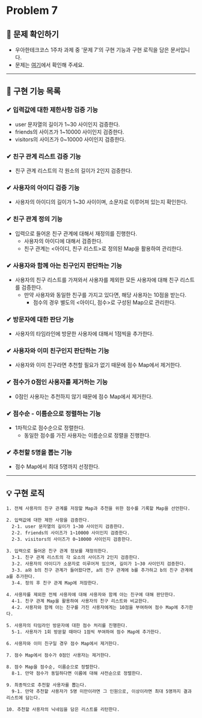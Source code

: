 # Problem 7


## 👀 문제 확인하기  
- 우아한테크코스 1주차 과제 중 '문제 7'의 구현 기능과 구현 로직을 담은 문서입니다.
- 문제는 [여기](https://github.com/woowacourse-precourse/java-onboarding/blob/main/docs/PROBLEM7.md)에서 확인해 주세요.

---

## 🌟 구현 기능 목록  

### ✔ 입력값에 대한 제한사항 검증 기능 
- user 문자열의 길이가 1~30 사이인지 검증한다.
- friends의 사이즈가 1~10000 사이인지 검증한다.
- visitors의 사이즈가 0~10000 사이인지 검증한다.

### ✔ 친구 관계 리스트 검증 기능
- 친구 관계 리스트의 각 원소의 길이가 2인지 검증한다.

### ✔ 사용자의 아이디 검증 기능
- 사용자의 아이디의 길이가 1~30 사이이며, 소문자로 이루어져 있는지 확인한다.

### ✔ 친구 관계 정의 기능
- 입력으로 들어온 친구 관계에 대해서 재정의를 진행한다.
  - 사용자의 아이디에 대해서 검증한다. 
  - 친구 관계는 <아이디, 친구 리스트>로 정의된 Map을 활용하여 관리한다.

### ✔ 사용자와 함께 아는 친구인지 판단하는 기능 
- 사용자의 친구 리스트를 가져와서 사용자를 제외한 모든 사용자에 대해 친구 리스트를 검증한다.
  - 만약 사용자와 동일한 친구를 가지고 있다면, 해당 사용자는 10점을 받는다.
    - 점수의 경우 별도의 <아이디, 점수>로 구성된 Map으로 관리한다. 

### ✔ 방문자에 대한 판단 기능
- 사용자의 타임라인에 방문한 사용자에 대해서 1점씩을 추가한다. 

### ✔ 사용자와 이미 친구인지 판단하는 기능
- 사용자와 이미 친구라면 추천할 필요가 없기 때문에 점수 Map에서 제거한다.

### ✔ 점수가 0점인 사용자를 제거하는 기능
- 0점인 사용자는 추천하지 않기 때문에 점수 Map에서 제거한다.

### ✔ 점수순 - 이름순으로 정렬하는 기능
- 1차적으로 점수순으로 정렬한다.
  - 동일한 점수를 가진 사용자는 이름순으로 정렬을 진행한다.
  
### ✔ 추천할 5명을 뽑는 기능
- 점수 Map에서 최대 5명까지 선정한다.

---

## 💡 구현 로직
~~~
1. 전체 사용자의 친구 관계를 저장할 Map과 추천을 위한 점수를 기록할 Map을 선언한다.

2. 입력값에 대한 제한 사항을 검증한다.
  2-1. user 문자열의 길이가 1~30 사이인지 검증한다.
  2-2. friends의 사이즈가 1~10000 사이인지 검증한다.
  2-3. visitors의 사이즈가 0~10000 사이인지 검증한다.  
  
3. 입력으로 들어온 친구 관계 정보를 재정의한다.
  3-1. 친구 관계 리스트의 각 요소의 사이즈가 2인지 검증한다.
  3-2. 사용자의 아이디가 소문자로 이루어져 있으며, 길이가 1~30 사이인지 검증한다.
  3-3. a와 b의 친구 관계가 들어왔다면, a의 친구 관계에 b를 추가하고 b의 친구 관계에 a를 추가한다.
  3-4. 정의 후 친구 관계 Map에 저장한다.

4. 사용자를 제외한 전체 사용자에 대해 사용자와 함께 아는 친구에 대해 판단한다.
  4-1. 친구 관계 Map을 활용하여 사용자의 친구 리스트와 비교한다.
  4-2. 사용자와 함께 아는 친구를 가진 사용자에게는 10점을 부여하여 점수 Map에 추가한다.
  
5. 사용자의 타임라인 방문자에 대한 점수 처리를 진행한다.
  5-1. 사용자가 1회 방문할 때마다 1점씩 부여하여 점수 Map에 추가한다.

6. 사용자와 이미 친구일 경우 점수 Map에서 제거한다. 

7. 점수 Map에서 점수가 0점인 사용자는 제거한다.

8. 점수 Map을 점수순, 이름순으로 정렬한다.
  8-1. 만약 점수가 동일하다면 이름에 대해 샤전순으로 정렬한다.

9. 최종적으로 추천할 사용자를 뽑는다.
  9-1. 만약 추천할 사용자가 5명 미만이라면 그 인원으로, 이상이라면 최대 5명까지 결과 리스트에 담는다.

10. 추천할 사용자의 닉네임을 담은 리스트를 리턴한다.
~~~
